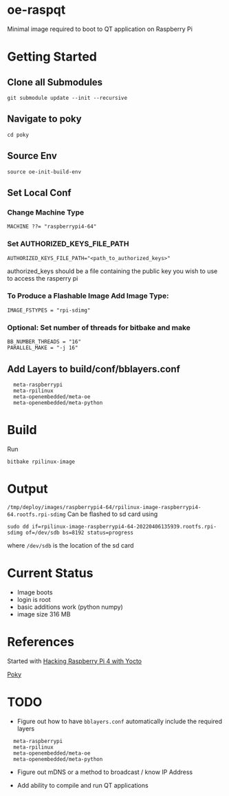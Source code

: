 # oe-raspqt
Minimal image required to boot to QT application on Raspberry Pi

# Getting Started
## Clone all Submodules
```
git submodule update --init --recursive
```

## Navigate to poky
````
cd poky
````

## Source Env
````
source oe-init-build-env
````

## Set Local Conf

### Change Machine Type
```
MACHINE ??= "raspberrypi4-64"
``` 

### Set AUTHORIZED_KEYS_FILE_PATH
```
AUTHORIZED_KEYS_FILE_PATH="<path_to_authorized_keys>"
```
authorized_keys should be a file containing the public key you wish to use to access the rasperry pi

### To Produce a Flashable Image Add Image Type:
```
IMAGE_FSTYPES = "rpi-sdimg"
```
### Optional: Set number of threads for bitbake and make
```
BB_NUMBER_THREADS = "16"
PARALLEL_MAKE = "-j 16"
```

## Add Layers to build/conf/bblayers.conf
```
  meta-raspberrypi
  meta-rpilinux
  meta-openembedded/meta-oe
  meta-openembedded/meta-python
```

# Build
Run

```
bitbake rpilinux-image
```

# Output
`/tmp/deploy/images/raspberrypi4-64/rpilinux-image-raspberrypi4-64.rootfs.rpi-sdimg`
Can be flashed to sd card using
```
sudo dd if=rpilinux-image-raspberrypi4-64-20220406135939.rootfs.rpi-sdimg of=/dev/sdb bs=8192 status=progress
```
where `/dev/sdb` is the location of the sd card

# Current Status
* Image boots
* login is root
* basic additions work (python numpy)
* image size 316 MB

# References
Started with [Hacking Raspberry Pi 4 with Yocto](https://lancesimms.com/RaspberryPi/HackingRaspberryPi4WithYocto_Introduction.html)

[Poky](https://git.yoctoproject.org/poky)

# TODO
* Figure out how to have `bblayers.conf` automatically include the required layers
```
  meta-raspberrypi
  meta-rpilinux
  meta-openembedded/meta-oe
  meta-openembedded/meta-python
```

* Figure out mDNS or a method to broadcast / know IP Address

* Add ability to compile and run QT applications